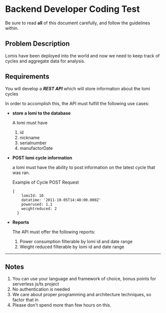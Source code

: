 # Backend Developer Coding Test

Be sure to read **all** of this document carefully, and follow the guidelines within.

## Problem Description

Lomis have been deployed into the world and now we need to keep track of cycles and aggregate data for analysis.

## Requirements

You will develop a ***REST API***  which will store information about the lomi cycles

In order to accomplish this, the API must fulfill the following use cases:

- **store a lomi to the database**

  A lomi must have
            
    1. id
    2. nickname
    3. serialnumber
    4. manufactorDate
    

- **POST lomi cycle information**

    a lomi must have the ability to post information on the latest cycle that was ran.

    Example of Cycle POST Request
    
    ```
    {
        lomiId: 10
        datatime: '2011-10-05T14:48:00.000Z'
        powerused: 1.1
        weightreduced: 2
      }
    ```

- **Reports**

  The API must offer the following reports:

    1. Power consumption filterable by lomi id and date range
    2. Weight reduced filterable by lomi id and date range


---------------------------------------

## Notes

1. You can use your language and framework of choice, bonus points for serverless js/ts project
2. No authentication is needed 
3. We care about proper programming and architecture techniques, so factor that in
4. Please don't spend more than few hours on this.
